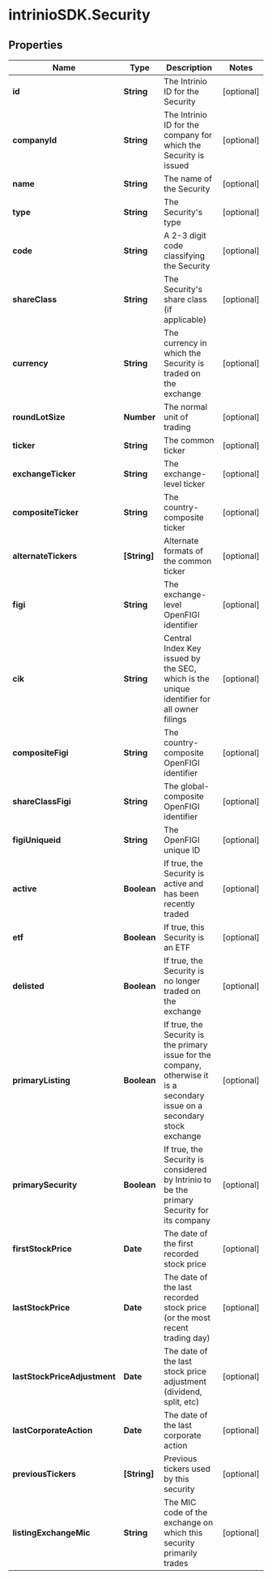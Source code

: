 # intrinioSDK.Security

## Properties
Name | Type | Description | Notes
------------ | ------------- | ------------- | -------------
**id** | **String** | The Intrinio ID for the Security | [optional] 
**companyId** | **String** | The Intrinio ID for the company for which the Security is issued | [optional] 
**name** | **String** | The name of the Security | [optional] 
**type** | **String** | The Security&#39;s type | [optional] 
**code** | **String** | A 2-3 digit code classifying the Security | [optional] 
**shareClass** | **String** | The Security&#39;s share class (if applicable) | [optional] 
**currency** | **String** | The currency in which the Security is traded on the exchange | [optional] 
**roundLotSize** | **Number** | The normal unit of trading | [optional] 
**ticker** | **String** | The common ticker | [optional] 
**exchangeTicker** | **String** | The exchange-level ticker | [optional] 
**compositeTicker** | **String** | The country-composite ticker | [optional] 
**alternateTickers** | **[String]** | Alternate formats of the common ticker | [optional] 
**figi** | **String** | The exchange-level OpenFIGI identifier | [optional] 
**cik** | **String** | Central Index Key issued by the SEC, which is the unique identifier for all owner filings | [optional] 
**compositeFigi** | **String** | The country-composite OpenFIGI identifier | [optional] 
**shareClassFigi** | **String** | The global-composite OpenFIGI identifier | [optional] 
**figiUniqueid** | **String** | The OpenFIGI unique ID | [optional] 
**active** | **Boolean** | If true, the Security is active and has been recently traded | [optional] 
**etf** | **Boolean** | If true, this Security is an ETF | [optional] 
**delisted** | **Boolean** | If true, the Security is no longer traded on the exchange | [optional] 
**primaryListing** | **Boolean** | If true, the Security is the primary issue for the company, otherwise it is a secondary issue on a secondary stock exchange | [optional] 
**primarySecurity** | **Boolean** | If true, the Security is considered by Intrinio to be the primary Security for its company | [optional] 
**firstStockPrice** | **Date** | The date of the first recorded stock price | [optional] 
**lastStockPrice** | **Date** | The date of the last recorded stock price (or the most recent trading day) | [optional] 
**lastStockPriceAdjustment** | **Date** | The date of the last stock price adjustment (dividend, split, etc) | [optional] 
**lastCorporateAction** | **Date** | The date of the last corporate action | [optional] 
**previousTickers** | **[String]** | Previous tickers used by this security | [optional] 
**listingExchangeMic** | **String** | The MIC code of the exchange on which this security primarily trades | [optional] 


